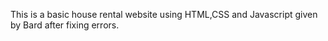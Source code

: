 This is a basic house rental website using HTML,CSS and Javascript given by Bard after fixing errors.
